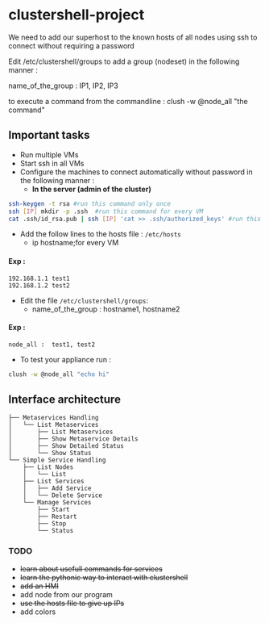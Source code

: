 # clustershell-project


We need to add our superhost to the known hosts of all nodes using ssh to connect without requiring a password

Edit /etc/clustershell/groups to add a group (nodeset) in the following manner :

name_of_the_group : IP1, IP2, IP3

to execute a command from the commandline :
clush -w @node_all "the command"

## Important tasks
- Run multiple VMs
- Start ssh in all VMs
- Configure the machines to connect automatically without password in the following manner :
	- **In the server (admin of the cluster)**
```bash
ssh-keygen -t rsa #run this command only once
ssh [IP] mkdir -p .ssh  #run this command for every VM
cat .ssh/id_rsa.pub | ssh [IP] 'cat >> .ssh/authorized_keys' #run this command for every VM
```

- Add the follow lines to the hosts file : ` /etc/hosts ` 
	- ip hostname;for every VM
#### Exp :
	192.168.1.1 test1
	192.168.1.2 test2 
- Edit the file ` /etc/clustershell/groups `:
	- name_of_the_group : hostname1, hostname2
#### Exp :
	node_all :  test1, test2

- To test your appliance run :
```bash
clush -w @node_all "echo hi"
```

## Interface architecture

```
├── Metaservices Handling
│   └── List Metaservices
│       ├── List Metaservices
│       ├── Show Metaservice Details
│       ├── Show Detailed Status
│       └── Show Status
└── Simple Service Handling
    ├── List Nodes
    │   └── List
    ├── List Services
    │   ├── Add Service
    │   └── Delete Service
    └── Manage Services
        ├── Start
        ├── Restart
        ├── Stop
        └── Status
```

### TODO 
- <del>learn about usefull commands for services</del>
- <del>learn the pythonic way to interact with clustershell</del>
- <del> add an HMI </del>
- add node from our program
- <del>use the hosts file to give up IPs</del>
- add colors


